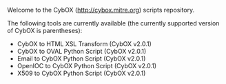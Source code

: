 Welcome to the CybOX (http://cybox.mitre.org) scripts repository.

The following tools are currently available (the currently supported version of CybOX is parentheses):
+ CybOX to HTML XSL Transform (CybOX v2.0.1)
+ CybOX to OVAL Python Script (CybOX v2.0.1)
+ Email to CybOX Python Script (CybOX v2.0.1)
+ OpenIOC to CybOX Python Script (CybOX v2.0.1)
+ X509 to CybOX Python Script (CybOX v2.0.1)


